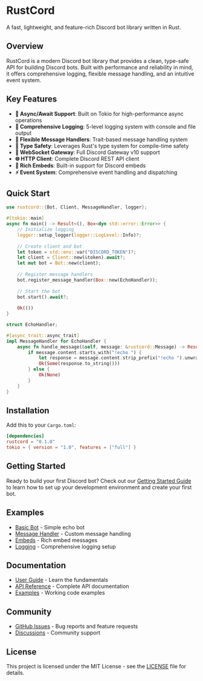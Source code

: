 # RustCord

A fast, lightweight, and feature-rich Discord bot library written in Rust.

## Overview

RustCord is a modern Discord bot library that provides a clean, type-safe API for building Discord bots. Built with performance and reliability in mind, it offers comprehensive logging, flexible message handling, and an intuitive event system.

## Key Features

- **🚀 Async/Await Support**: Built on Tokio for high-performance async operations
- **📝 Comprehensive Logging**: 5-level logging system with console and file output
- **🔧 Flexible Message Handlers**: Trait-based message handling system
- **🎯 Type Safety**: Leverages Rust's type system for compile-time safety
- **📡 WebSocket Gateway**: Full Discord Gateway v10 support
- **🌐 HTTP Client**: Complete Discord REST API client
- **🎨 Rich Embeds**: Built-in support for Discord embeds
- **⚡ Event System**: Comprehensive event handling and dispatching

## Quick Start

```rust
use rustcord::{Bot, Client, MessageHandler, logger};

#[tokio::main]
async fn main() -> Result<(), Box<dyn std::error::Error>> {
    // Initialize logging
    logger::setup_logger(logger::LogLevel::Info)?;
    
    // Create client and bot
    let token = std::env::var("DISCORD_TOKEN")?;
    let client = Client::new(&token).await?;
    let mut bot = Bot::new(client);
    
    // Register message handlers
    bot.register_message_handler(Box::new(EchoHandler));
    
    // Start the bot
    bot.start().await?;
    
    Ok(())
}

struct EchoHandler;

#[async_trait::async_trait]
impl MessageHandler for EchoHandler {
    async fn handle_message(&self, message: &rustcord::Message) -> Result<Option<String>, Box<dyn std::error::Error + Send + Sync>> {
        if message.content.starts_with("!echo ") {
            let response = message.content.strip_prefix("!echo ").unwrap_or("");
            Ok(Some(response.to_string()))
        } else {
            Ok(None)
        }
    }
}
```

## Installation

Add this to your `Cargo.toml`:

```toml
[dependencies]
rustcord = "0.1.0"
tokio = { version = "1.0", features = ["full"] }
```

## Getting Started

Ready to build your first Discord bot? Check out our [Getting Started Guide](getting-started/installation.md) to learn how to set up your development environment and create your first bot.

## Examples

- [Basic Bot](examples/basic-bot.md) - Simple echo bot
- [Message Handler](examples/message-handler.md) - Custom message handling
- [Embeds](examples/embeds.md) - Rich embed messages
- [Logging](examples/logging.md) - Comprehensive logging setup

## Documentation

- [User Guide](user-guide/bot-basics.md) - Learn the fundamentals
- [API Reference](api/client.md) - Complete API documentation
- [Examples](examples/basic-bot.md) - Working code examples

## Community

- [GitHub Issues](https://github.com/your-username/rustcord/issues) - Bug reports and feature requests
- [Discussions](https://github.com/your-username/rustcord/discussions) - Community support

## License

This project is licensed under the MIT License - see the [LICENSE](LICENSE) file for details.
